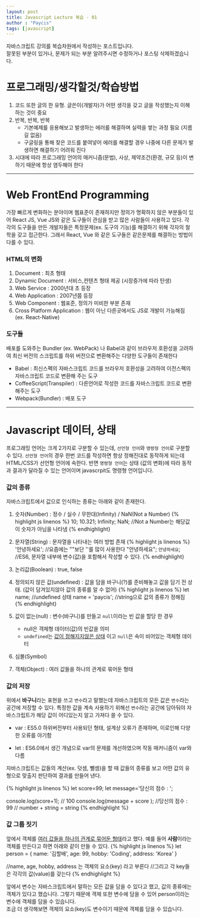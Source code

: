 ```yaml
---
layout: post
title: Javascript Lecture 복습 - 01 
author : "Paycis"
tags: [javascript]
---
```


자바스크립트 강의를 복습차원에서 작성하는 포스트입니다.<br>
잘못된 부분이 있거나, 문제가 되는 부분 알려주시면 수정하거나 포스팅 삭제하겠습니다.

# 프로그래밍/생각할것/학습방법

1. 코드 또한 글의 한 유형. 글쓴이(개발자)가 어떤 생각을 갖고 글을 작성했는지 이해하는 것이 중요
2. 반복, 반복, 반복
    * 기본예제를 응용해보고 발생하는 에러를 해결하며 실력을 쌓는 과정 필요 (지름길 없음)
    * 구글링을 통해 찾은 코드를 붙여넣어 에러를 해결할 경우 나중에 다른 문제가 발생하면 해결하기 어려워 진다
3. 시대에 따라 프로그래밍 언어의 매커니즘(문법), 사상, 제약조건(환경, 규모 등)이 변하기 때문에 항상 염두해야 한다

<hr>

# Web FrontEnd Programming

가장 빠르게 변화하는 분야이며 웹표준이 존재하지만 정의가 명확하지 않은 부분들이 있어 React JS, Vue JS와 같은 도구들이 관심을 받고 많은 사람들이 사용하고 있다. 각각의 도구들을 만든 개발자들은 특정문제(ex. 도구의 기능)를 해결하기 위해 각자의 철학을 갖고 접근한다. 그래서 React, Vue 와 같은 도구들은 같은문제를 해결하는 방법이 다를 수 있다.
 
### HTML의 변화
1. Document : 최초 형태
2. Dynamic Document : 서비스,컨텐츠 형태 제공 (시장증가에 따라 탄생)
3. Web Service : 2000년대 초 등장
4. Web Application : 2007년쯤 등장
5. Web Component : 웹표준, 정의가 미비한 부분 존재
6. Cross Platform Application : 웹이 아닌 다른곳에서도 JS로 개발이 가능해짐 (ex. React-Native)

### 도구들
배포를 도와주는 Bundler (ex. WebPack) 나 Babel과 같이 브라우저 호환성을 고려하여 최신 버전의 스크립트를 하위 버전으로 변환해주는 다양한 도구들이 존재한다

* Babel : 최신스펙의 자바스크립트 코드를 브라우저 호환성을 고려하여 이전스펙의 자바스크립트 코드로 변환해 주는 도구 
* CoffeeScript(Transpiler) : 다른언어로 작성한 코드를 자바스크립트 코드로 변환해주는 도구
* Webpack(Bundler) : 배포 도구

<hr>

# Javascript 데이터, 상태
프로그래밍 언어는 크게 2가지로 구분할 수 있는데, `선언형 언어`와 `명령형 언어`로 구분할 수 있다. `선언형 언어`의 경우 한번 코드를 작성하면 항상 정해진대로 동작하게 되는데 HTML/CSS가 선언형 언어에 속한다. 반면 `명령형 언어`는 상태 (값의 변화)에 따라 동작과 결과가 달라질 수 있는 언어이며 javascrpit도 명령형 언어입니다.

### 값의 종류
자바스크립트에서 값으로 인식하는 종류는 아래와 같이 존재한다.

1. 숫자(Number) : 정수 / 실수 / 무한대(Infinity) / NaN(Not a Number)
{% highlight js  linenos %}
10; 10.321; Infinity; NaN;
//Not a Number는 해당값이 숫자가 아님을 나타냄
{% endhighlight}

2. 문자열(String) : 문자열을 나타내는 여러 방법 존재
{% highlight js  linenos %}
'안녕하세요'; //요즘에는 ""보단 ''를 많이 사용한다
"안녕하세요";
`안녕하세요`; //ES6, 문자열 내부에 변수(값)을 포함해서 작성할 수 있다.
{% endhighlight}

3. 논리값(Boolean) : true, false

4. 정의되지 않은 값(undefined) : 값을 담을 바구니(?)를 준비해놓고 값을 담기 전 상태. (값이 담겨있지않아 값의 종류를 알 수 없어)
{% highlight js  linenos %}
let name; //undefined 상태
name = 'paycis'; //string으로 값의 종류가 정해짐
{% endhighlight}

5. 값이 없는(null) : 변수(바구니)를 만들고 `null`이라는 빈 값을 할당 한 경우
    * null은 객체형 데이터(값)의 빈값을 의미
    * `undefined`는 <ins>값이 정해지지않은 상태</ins> 이고 `null`은 속이 비어있는 객체형 데이터
    
6. 심볼(Symbol)
7. 객체(Object) : 여러 값들을 하나의 관계로 묶어둔 형태

### 값의 저장
위에서 **바구니**라는 표현을 쓰고 `변수`라고 말했는데 자바스크립트의 모든 값은 `변수`라는 공간에 저장할 수 있다. 특정한 값을 계속 사용하기 위해선 `변수`라는 공간에 담아둬야 자바스크립트가 해당 값이 어디있는지 알고 가져다 쓸 수 있다.

* var : ES5.0 하위버전부터 사용되던 형태, 설계상 오류가 존재하며, 이로인해 다양한 오류를 야기함

* let : ES6.0에서 생긴 개념으로 var의 문제를 개선하였으며 작동 매커니즘이 var와 다름

자바스크립트는 값들의 계산(ex. 덧셈, 뺄셈)을 할 때 값들의 종류를 보고 어떤 값의 유형으로 맞출지 판단하여 결과를 만들어 낸다.

{% highlight js  linenos %}
let score=99;
let message='당신의 점수 : ';

console.log(score+1); // 100
console.log(message + score ); //당신의 점수 : 99
// number + string = string
{% endhighlight %}

### 값 그룹 짓기
앞에서 객체를 <ins>여러 값들을 하나의 관계로 묶어둔 형태</ins>라고 했다. 예를 들어 **사람**이라는 객체를 만든다고 하면 아래와 같이 만들 수 있다.
{% highlight js  linenos %}
let person = {
    name: '김할배',
    age: 99,
    hobby: 'Coding',
    address: 'Korea'
}

//name, age, hobby, address 는 객체의 요소(key) 라고 부른다
//그리고 각 key들은 각각의 값(value)를 갖는다
{% endhighlight %}

앞에서 변수는 자바스크립트에서 말하는 모든 값을 담을 수 있다고 했고, 값의 종류에는 객체가 있다고 했습니다. 그렇기 때문에 객체 또한 변수에 담을 수 있어 person이라는 변수에 객체를 담을 수 있습니다.<br>
조금 더 생각해보면 객체의 요소(key)도 변수이기 때문에 객체를 담을 수 있습니다.

